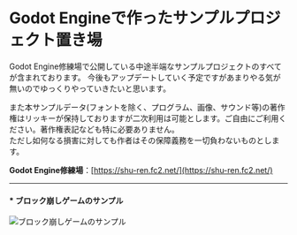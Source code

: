 # Godot Engineで作ったサンプルプロジェクト置き場

Godot Engine修練場で公開している中途半端なサンプルプロジェクトのすべてが含まれております。
今後もアップデートしていく予定ですがあまりやる気が無いのでゆっくりやっていきたいと思います。

また本サンプルデータ(フォントを除く、プログラム、画像、サウンド等)の著作権はリッキーが保持しておりますが二次利用は可能とします。ご自由にご利用ください。著作権表記なども特に必要ありません。  
ただし如何なる損害に対しても作者はその保障義務を一切負わないものとします。

**Godot Engine修練場**：[https://shu-ren.fc2.net/](https://shu-ren.fc2.net/)  

----------------------------------------------------------
#### * ブロック崩しゲームのサンプル
![ブロック崩しゲームのサンプル](https://blog-imgs-147.fc2.com/i/6/z/i6zyr7er68b9/BlockBreak.gif)

